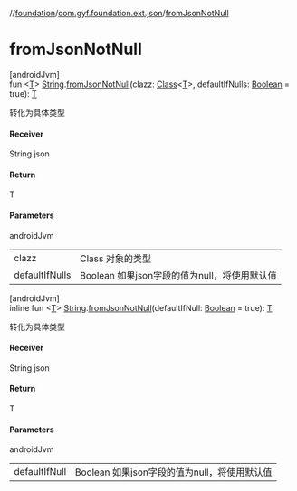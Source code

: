 //[foundation](../../index.md)/[com.gyf.foundation.ext.json](index.md)/[fromJsonNotNull](from-json-not-null.md)

# fromJsonNotNull

[androidJvm]\
fun &lt;[T](from-json-not-null.md)&gt; [String](https://kotlinlang.org/api/core/kotlin-stdlib/kotlin/-string/index.html).[fromJsonNotNull](from-json-not-null.md)(clazz: [Class](https://developer.android.com/reference/kotlin/java/lang/Class.html)&lt;[T](from-json-not-null.md)&gt;, defaultIfNulls: [Boolean](https://kotlinlang.org/api/core/kotlin-stdlib/kotlin/-boolean/index.html) = true): [T](from-json-not-null.md)

转化为具体类型

#### Receiver

String json

#### Return

T

#### Parameters

androidJvm

| | |
|---|---|
| clazz | Class<T> 对象的类型 |
| defaultIfNulls | Boolean 如果json字段的值为null，将使用默认值 |

[androidJvm]\
inline fun &lt;[T](from-json-not-null.md)&gt; [String](https://kotlinlang.org/api/core/kotlin-stdlib/kotlin/-string/index.html).[fromJsonNotNull](from-json-not-null.md)(defaultIfNull: [Boolean](https://kotlinlang.org/api/core/kotlin-stdlib/kotlin/-boolean/index.html) = true): [T](from-json-not-null.md)

转化为具体类型

#### Receiver

String json

#### Return

T

#### Parameters

androidJvm

| | |
|---|---|
| defaultIfNull | Boolean 如果json字段的值为null，将使用默认值 |